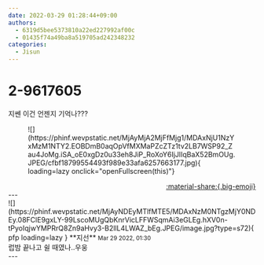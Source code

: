 ```yaml
---
date: 2022-03-29 01:28:44+09:00
authors:
  - 6319d5bee5373810a22ed227992af00c
  - 01435f74a49ba8a519705ad242348232
categories:
  - Jisun
---
```


# 2-9617605

<div class="post-container" markdown="1">
<div class="content-container md-sidebar__scrollwrap" markdown="1">

지쎈 이건 언젠지 기억나???
<figure markdown="1">
![](https://phinf.wevpstatic.net/MjAyMjA2MjFfMjg1/MDAxNjU1NzYxMzM1NTY2.EOBDmB0aqOpVfMXMaPZcZTz1tv2LB7WSP92_Zau4JoMg.iSA_oE0xgDz0u33eh8JiP_RoXoY6IjJlIqBaX52BmOUg.JPEG/cfbf18799554493f989e33afa6257663177.jpg){ loading=lazy onclick="openFullscreen(this)"}
</figure>


</div>
</div>

<div style="text-align: right;" markdown="1">
<a href="https://weverse.io/fromis9/fanpost/2-9617605" style="text-align: right;">:material-share:{.big-emoji}</a>
</div>
---

<div class="comments-container md-sidebar__scrollwrap" markdown="1">
<div class="comment" markdown="1">
<div class='id-container' markdown="1">
![](https://phinf.wevpstatic.net/MjAyNDEyMTlfMTE5/MDAxNzM0NTgzMjY0NDEy.08FClE9gxLY-99LscoMUgQbKnrVicLFFWSqmAi3eGLEg.hXV0n-tPyoIqjwYMPRrQ8Zn9aHvy3-B2llL4LWAZ_bEg.JPEG/image.jpg?type=s72){ pfp loading=lazy }
**<span class="artist">지선</span>** <small>Mar 29 2022, 01:30</small><br>
</div>
<div class='comment-body' markdown="1">
럽밤 끝나고 쉴 때였나..우웅
</div>
</div>
</div>
---

